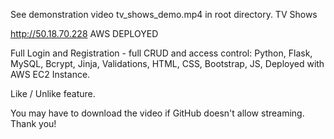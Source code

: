 See demonstration video tv_shows_demo.mp4 in root directory.
TV Shows

http://50.18.70.228 AWS DEPLOYED

Full Login and Registration - full CRUD and access control: Python, Flask, MySQL, Bcrypt, Jinja, Validations, HTML, CSS, Bootstrap, JS, Deployed with AWS EC2 Instance.

Like / Unlike feature. 

You may have to download the video if GitHub doesn't allow streaming. Thank you!

